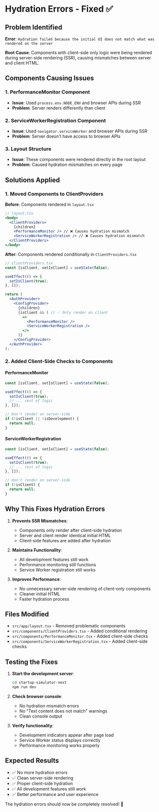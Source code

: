 # Hydration Errors - Fixed ✅

## Problem Identified

**Error**: `Hydration failed because the initial UI does not match what was rendered on the server`

**Root Cause**: Components with client-side only logic were being rendered during server-side rendering (SSR), causing mismatches between server and client HTML.

## Components Causing Issues

### 1. PerformanceMonitor Component

- **Issue**: Used `process.env.NODE_ENV` and browser APIs during SSR
- **Problem**: Server renders differently than client

### 2. ServiceWorkerRegistration Component

- **Issue**: Used `navigator.serviceWorker` and browser APIs during SSR
- **Problem**: Server doesn't have access to browser APIs

### 3. Layout Structure

- **Issue**: These components were rendered directly in the root layout
- **Problem**: Caused hydration mismatches on every page

## Solutions Applied

### 1. Moved Components to ClientProviders

**Before**: Components rendered in `layout.tsx`

```jsx
// layout.tsx
<body>
  <ClientProviders>
    {children}
    <PerformanceMonitor /> // ❌ Causes hydration mismatch
    <ServiceWorkerRegistration /> // ❌ Causes hydration mismatch
  </ClientProviders>
</body>
```

**After**: Components rendered conditionally in `ClientProviders.tsx`

```jsx
// ClientProviders.tsx
const [isClient, setIsClient] = useState(false);

useEffect(() => {
  setIsClient(true);
}, []);

return (
  <AuthProvider>
    <ConfigProvider>
      {children}
      {isClient && ( // ✅ Only render on client
        <>
          <PerformanceMonitor />
          <ServiceWorkerRegistration />
        </>
      )}
    </ConfigProvider>
  </AuthProvider>
);
```

### 2. Added Client-Side Checks to Components

#### PerformanceMonitor

```jsx
const [isClient, setIsClient] = useState(false);

useEffect(() => {
  setIsClient(true);
  // ... rest of logic
}, []);

// Don't render on server-side
if (!isClient || !isDevelopment) {
  return null;
}
```

#### ServiceWorkerRegistration

```jsx
const [isClient, setIsClient] = useState(false);

useEffect(() => {
  setIsClient(true);
  // ... rest of logic
}, []);

// Don't render on server-side
if (!isClient) {
  return null;
}
```

## Why This Fixes Hydration Errors

1. **Prevents SSR Mismatches**:

   - Components only render after client-side hydration
   - Server and client render identical initial HTML
   - Client-side features are added after hydration

2. **Maintains Functionality**:

   - All development features still work
   - Performance monitoring still functions
   - Service Worker registration still works

3. **Improves Performance**:
   - No unnecessary server-side rendering of client-only components
   - Cleaner initial HTML
   - Faster hydration process

## Files Modified

- `src/app/layout.tsx` - Removed problematic components
- `src/components/ClientProviders.tsx` - Added conditional rendering
- `src/components/PerformanceMonitor.tsx` - Added client-side checks
- `src/components/ServiceWorkerRegistration.tsx` - Added client-side checks

## Testing the Fixes

1. **Start the development server**:

   ```bash
   cd startup-simulator-next
   npm run dev
   ```

2. **Check browser console**:

   - No hydration mismatch errors
   - No "Text content does not match" warnings
   - Clean console output

3. **Verify functionality**:
   - Development indicators appear after page load
   - Service Worker status displays correctly
   - Performance monitoring works properly

## Expected Results

- ✅ No more hydration errors
- ✅ Clean server-side rendering
- ✅ Proper client-side hydration
- ✅ All development features still work
- ✅ Better performance and user experience

The hydration errors should now be completely resolved! 🎉











